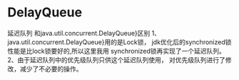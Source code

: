 # DelayQueue
延迟队列
   和java.util.concurrent.DelayQueue}区别
   1、java.util.concurrent.DelayQueue}用的是Lock锁，
   jdk优化后的synchronized锁性能是比lock锁要好的,所以这里我用
   synchronized锁再实现了一个延迟队列。
   2、由于延迟队列中的优先级队列只供这个延迟队列使用，
   对优先级队列进行了修改，减少了不必要的操作。
 
   

